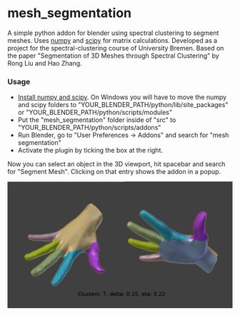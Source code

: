 mesh_segmentation
=================

A simple python addon for blender using spectral clustering to segment meshes. Uses [numpy](http://www.numpy.org/) and [scipy](http://www.scipy.org/) for matrix calculations.
Developed as a project for the spectral-clustering course of University Bremen. Based on the paper "Segmentation of 3D Meshes through Spectral Clustering" by Rong Liu and Hao Zhang.
### Usage

 - [Install numpy and scipy](http://scipy.org/install.html). On Windows you will have to move the numpy and scipy folders to "YOUR_BLENDER_PATH/python/lib/site_packages" or "YOUR_BLENDER_PATH/python/scripts/modules"
 - Put the "mesh_segmentation" folder inside of "src" to "YOUR_BLENDER_PATH/python/scripts/addons"
 - Run Blender, go to "User Preferences -> Addons" and search for "mesh segmentation"
 - Activate the plugin by ticking the box at the right.

Now you can select an object in the 3D viewport, hit spacebar and search for "Segment Mesh". Clicking on that entry shows the addon in a popup.

<img src="example-results/hand.png" alt="Hand">
